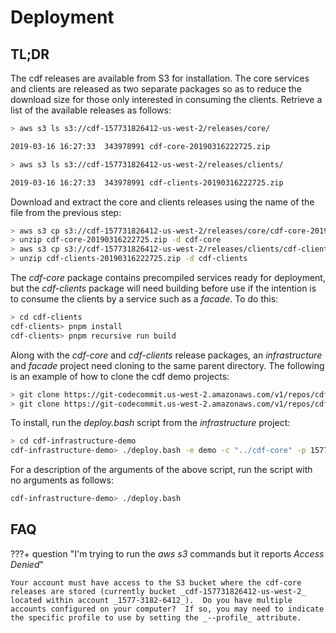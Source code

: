 # Deployment

## TL;DR

The cdf releases are available from S3 for installation.  The core services and clients are released as two separate packages so as to reduce the download size for those only interested in consuming the clients. Retrieve a list of the available releases as follows:

```sh
> aws s3 ls s3://cdf-157731826412-us-west-2/releases/core/

2019-03-16 16:27:33  343978991 cdf-core-20190316222725.zip

> aws s3 ls s3://cdf-157731826412-us-west-2/releases/clients/

2019-03-16 16:27:33  343978991 cdf-clients-20190316222725.zip
```

Download and extract the core and clients releases using the name of the file from the previous step:

```sh
> aws s3 cp s3://cdf-157731826412-us-west-2/releases/core/cdf-core-20190316222725.zip .
> unzip cdf-core-20190316222725.zip -d cdf-core
> aws s3 cp s3://cdf-157731826412-us-west-2/releases/clients/cdf-clients-20190316222725.zip .
> unzip cdf-clients-20190316222725.zip -d cdf-clients
```

The _cdf-core_ package contains precompiled services ready for deployment, but the _cdf-clients_ package will need building before use if the intention is to consume the clients by a service such as a _facade_.  To do this:

```sh
> cd cdf-clients
cdf-clients> pnpm install
cdf-clients> pnpm recursive run build
```

Along with the _cdf-core_ and _cdf-clients_ release packages, an _infrastructure_ and _facade_ project need cloning to the same parent directory.  The following is an example of how to clone the cdf demo projects:

```sh
> git clone https://git-codecommit.us-west-2.amazonaws.com/v1/repos/cdf-facade-demo
> git clone https://git-codecommit.us-west-2.amazonaws.com/v1/repos/cdf-infrastructure-demo
```

To install, run the _deploy.bash_ script from the _infrastructure_ project:

```sh
> cd cdf-infrastructure-demo
cdf-infrastructure-demo> ./deploy.bash -e demo -c "../cdf-core" -p 157731826412 -i 0.0.0.0/0 -u cdf-157721836412-us-west-2 -b cdf-157721836412-us-west-2 -R us-west-2 -P 1577
```

For a description of the arguments of the above script, run the script with no arguments as follows:

```sh
cdf-infrastructure-demo> ./deploy.bash
```

## FAQ

???+ question "I'm trying to run the _aws s3_ commands but it reports _Access Denied_"

    Your account must have access to the S3 bucket where the cdf-core releases are stored (currently bucket _cdf-157731826412-us-west-2_ located within account _1577-3182-6412_).  Do you have multiple accounts configured on your computer?  If so, you may need to indicate the specific profile to use by setting the _--profile_ attribute.